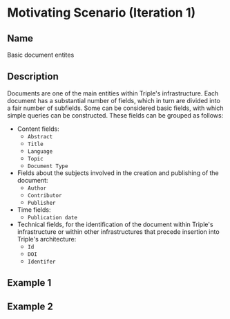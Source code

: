 # Motivating Scenario (Iteration 1)

## Name
Basic document entites

## Description
Documents are one of the main entities within Triple's infrastructure. Each document has a substantial number of fields, which in turn are divided into a fair number of subfields. Some can be considered basic fields, with which simple queries can be constructed. 
These fields can be grouped as follows:

* Content fields:
    * `Abstract`
    * `Title`
    * `Language`
    * `Topic`
    * `Document Type`
* Fields about the subjects involved in the creation and publishing of the document:
    * `Author`
    * `Contributor`
    * `Publisher`
* Time fields:
    * `Publication date`
* Technical fields, for the identification of the document within Triple's infrastructure or within other infrastructures that precede insertion into Triple's architecture:
    * `Id`
    * `DOI`
    * `Identifer`

## Example 1





## Example 2